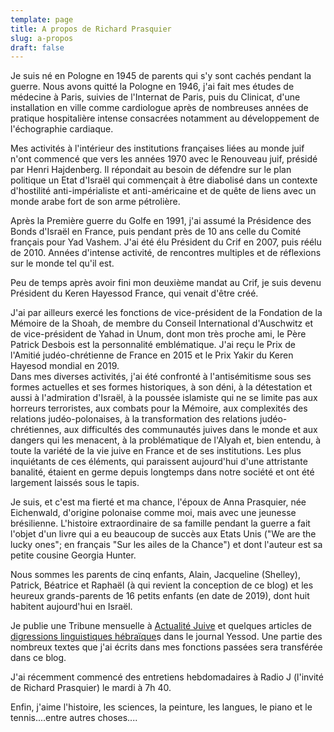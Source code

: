 ```yaml
---
template: page
title: A propos de Richard Prasquier
slug: a-propos
draft: false
---
```

Je suis né en Pologne en 1945 de parents qui s'y sont cachés pendant la guerre. Nous avons quitté la Pologne en 1946, j'ai fait mes études de médecine à Paris, suivies de l'Internat de Paris, puis du Clinicat,  d'une installation en ville comme cardiologue après de nombreuses années de pratique hospitalière intense consacrées notamment au développement de l'échographie cardiaque.

Mes activités à l'intérieur des institutions françaises liées au monde juif   n'ont commencé que vers les années 1970 avec le Renouveau juif, présidé par Henri Hajdenberg. Il répondait au besoin de défendre sur le plan politique un Etat d'Israël qui  commençait à être diabolisé dans un contexte  d'hostilité anti-impérialiste et anti-américaine et  de quête de liens avec un monde arabe fort de son arme pétrolière.

Après  la Première guerre du Golfe en 1991, j'ai assumé  la Présidence des Bonds d'Israël en France, puis pendant près de 10 ans celle du Comité français pour Yad Vashem. J'ai été élu Président du Crif en 2007, puis réélu de 2010. Années d'intense activité, de rencontres multiples et de réflexions sur le monde tel qu'il est. 

Peu de temps après avoir fini mon deuxième mandat au Crif, je suis devenu Président du Keren Hayessod France, qui venait d'être créé.

J'ai par ailleurs exercé les fonctions de vice-président de la Fondation de la Mémoire de la Shoah, de membre du Conseil International d'Auschwitz et de vice-président de Yahad in Unum, dont mon très proche ami, le Père Patrick Desbois est la personnalité emblématique.  J'ai reçu le Prix de l'Amitié judéo-chrétienne de France en 2015 et le Prix Yakir du Keren Hayesod mondial en 2019.\
Dans mes diverses activités, j'ai été confronté à l'antisémitisme sous ses formes actuelles et ses formes historiques, à son déni, à la détestation et aussi à l'admiration d'Israël, à la poussée islamiste qui ne se limite pas aux horreurs terroristes, aux combats pour la Mémoire, aux complexités des relations judéo-polonaises, à la transformation des relations judéo-chrétiennes, aux difficultés des communautés juives dans le monde et aux dangers qui les menacent, à la problématique de l'Alyah et, bien entendu, à toute la variété de la vie juive en France et de ses institutions. Les plus inquiétants de ces éléments, qui paraissent aujourd'hui d'une attristante banalité, étaient en germe depuis longtemps dans notre société et ont été largement laissés sous le tapis.

Je suis, et c'est  ma fierté et ma chance, l'époux de Anna Prasquier, née Eichenwald, d'origine polonaise comme moi, mais avec une jeunesse brésilienne. L'histoire extraordinaire de sa famille pendant la guerre a fait l'objet d'un livre qui a eu beaucoup de succès aux Etats Unis ("We are the lucky ones"; en français "Sur les ailes de la Chance") et dont l'auteur est sa petite cousine Georgia Hunter. 

Nous sommes les parents de cinq enfants, Alain, Jacqueline (Shelley), Patrick, Béatrice et Raphaël (à qui revient la conception de ce blog) et les heureux grands-parents de 16 petits enfants (en date de 2019), dont huit habitent aujourd'hui en Israël. 

Je publie une Tribune mensuelle à [Actualité Juive](/tag/actu-j) et quelques articles de [digressions linguistiques hébraïque](/tag/hebreu/)s dans le journal Yessod. Une partie des  nombreux textes que j'ai écrits dans mes fonctions passées sera transférée dans ce blog.

J'ai récemment commencé des entretiens hebdomadaires à Radio J (l'invité de Richard Prasquier) le mardi à 7h 40.

Enfin, j'aime l'histoire, les sciences, la peinture, les langues, le piano et le tennis....entre autres choses....
